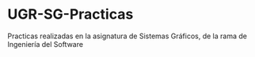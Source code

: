 # UGR-SG-Practicas
Practicas realizadas en la asignatura de Sistemas Gráficos, de la rama de Ingeniería del Software
